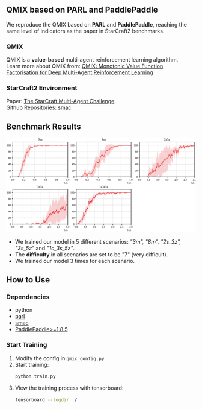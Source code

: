 ## QMIX based on PARL and PaddlePaddle
We reproduce the QMIX based on **PARL** and **PaddlePaddle**, reaching the same level of indicators as the paper in StarCraft2 benchmarks.
### QMIX
QMIX is a **value-based** multi-agent reinforcement learning algorithm.  
Learn more about QMIX from: [QMIX: Monotonic Value Function Factorisation for Deep Multi-Agent Reinforcement Learning](https://arxiv.org/abs/1803.11485)
### StarCraft2 Environment
Paper: [The StarCraft Multi-Agent Challenge](https://arxiv.org/pdf/1902.04043)  
Github Repositories: [smac](https://github.com/oxwhirl/smac)  
## Benchmark Results
<img src="images/paddle-qmix-result.png" width = "1500"  alt="Performance" />  

- We trained our model in 5 different scenarios: *"3m", "8m", "2s_3z", "3s_5z"* and *"1c_3s_5z"*.
- The **difficulty** in all scenarios are set to be "7" (very difficult).  
- We trained our model 3 times for each scenario.

## How to Use
### Dependencies
- python
- [parl](https://github.com/PaddlePaddle/PARL)
- [smac](https://github.com/oxwhirl/smac)
- [PaddlePaddle>=1.8.5](https://github.com/PaddlePaddle/Paddle)

### Start Training
1. Modify the config in `qmix_config.py`.
2. Start training:
    ```bash
    python train.py
    ```
3. View the training process with tensorboard:
    ```bash
    tensorboard --logdir ./
    ```

